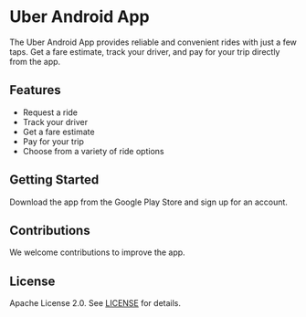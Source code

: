 # Uber Android App

The Uber Android App provides reliable and convenient rides with just a few taps. Get a fare estimate, track your driver, and pay for your trip directly from the app.

## Features
- Request a ride
- Track your driver
- Get a fare estimate
- Pay for your trip
- Choose from a variety of ride options

## Getting Started

Download the app from the Google Play Store and sign up for an account.

## Contributions

We welcome contributions to improve the app.

## License

Apache License 2.0. See [LICENSE](LICENSE) for details.
